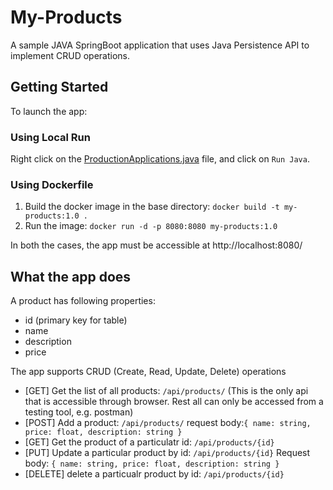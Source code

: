 # My-Products

A sample JAVA SpringBoot application that uses Java Persistence API to implement CRUD operations. 

## Getting Started

To launch the app:

### Using Local Run

Right click on the [ProductionApplications.java](https://github.com/akshatjain04/my-products/blob/main/src/main/java/com/bootexample4/products/ProductsApplication.java) file, and click on `Run Java`.

### Using Dockerfile

1. Build the docker image in the base directory:
     `docker build -t my-products:1.0 .`
2. Run the image:
     `docker run -d -p 8080:8080 my-products:1.0`

In both the cases, the app must be accessible at http://localhost:8080/

## What the app does

A product has following properties:

- id  (primary key for table)
- name
- description
- price

The app supports CRUD (Create, Read, Update, Delete) operations

- [GET] Get the list of all products: `/api/products/` (This is the only api that is accessible through browser. Rest all can only be accessed from a testing tool, e.g. postman)
- [POST] Add a product: `/api/products/` request body:`{ name: string, price: float, description: string }`
- [GET] Get the product of a particulatr id: `/api/products/{id}`
- [PUT] Update a particular product by id: `/api/products/{id}` Request body: `{ name: string, price: float, description: string }`
- [DELETE] delete a particualr product by id: `/api/products/{id}`


